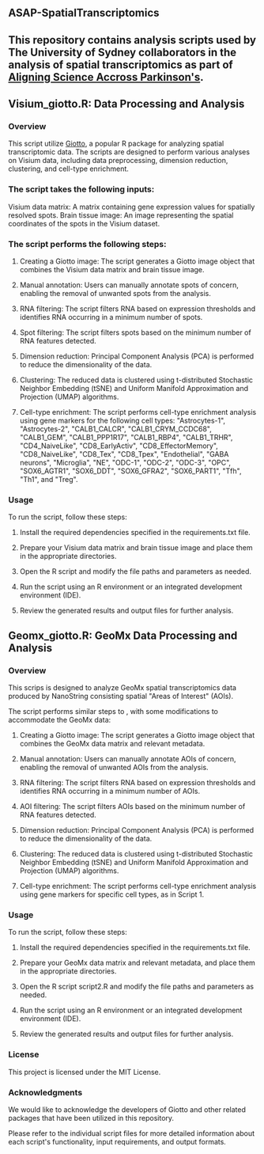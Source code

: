 ## ASAP-SpatialTranscriptomics

## This repository contains analysis scripts used by The University of Sydney collaborators in the analysis of spatial transcriptomics as part of [Aligning Science Accross Parkinson's](https://parkinsonsroadmap.org/#).

 
## Visium_giotto.R: Data Processing and Analysis 
### Overview
This script utilize [Giotto](https://giottosuite.readthedocs.io/en/latest/index.html), a popular R package for analyzing spatial transcriptomic data. The scripts are designed to perform various analyses on Visium data, including data preprocessing, dimension reduction, clustering, and cell-type enrichment.

### The script takes the following inputs:

Visium data matrix: A matrix containing gene expression values for spatially resolved spots.
Brain tissue image: An image representing the spatial coordinates of the spots in the Visium dataset.

### The script performs the following steps:

1. Creating a Giotto image: The script generates a Giotto image object that combines the Visium data matrix and brain tissue image.

2. Manual annotation: Users can manually annotate spots of concern, enabling the removal of unwanted spots from the analysis.

3. RNA filtering: The script filters RNA based on expression thresholds and identifies RNA occurring in a minimum number of spots.

4. Spot filtering: The script filters spots based on the minimum number of RNA features detected.

5. Dimension reduction: Principal Component Analysis (PCA) is performed to reduce the dimensionality of the data.

6. Clustering: The reduced data is clustered using t-distributed Stochastic Neighbor Embedding (tSNE) and Uniform Manifold Approximation and Projection (UMAP) algorithms.

7. Cell-type enrichment: The script performs cell-type enrichment analysis using gene markers for the following cell types: "Astrocytes-1", "Astrocytes-2", "CALB1_CALCR", "CALB1_CRYM_CCDC68", "CALB1_GEM", "CALB1_PPP1R17", "CALB1_RBP4", "CALB1_TRHR", "CD4_NaiveLike", "CD8_EarlyActiv", "CD8_EffectorMemory", "CD8_NaiveLike", "CD8_Tex", "CD8_Tpex", "Endothelial", "GABA neurons", "Microglia", "NE", "ODC-1", "ODC-2", "ODC-3", "OPC", "SOX6_AGTR1", "SOX6_DDT", "SOX6_GFRA2", "SOX6_PART1", "Tfh", "Th1", and "Treg".

### Usage
To run the script, follow these steps:

1. Install the required dependencies specified in the requirements.txt file.

2. Prepare your Visium data matrix and brain tissue image and place them in the appropriate directories.

3. Open the R script and modify the file paths and parameters as needed.

4. Run the script using an R environment or an integrated development environment (IDE).

5. Review the generated results and output files for further analysis.

## Geomx_giotto.R: GeoMx Data Processing and Analysis
### Overview
This scrips is designed to analyze GeoMx spatial transcriptomics data produced by NanoString consisting spatial "Areas of Interest" (AOIs).

The script performs similar steps to , with some modifications to accommodate the GeoMx data:

1. Creating a Giotto image: The script generates a Giotto image object that combines the GeoMx data matrix and relevant metadata.

2. Manual annotation: Users can manually annotate AOIs of concern, enabling the removal of unwanted AOIs from the analysis.

3. RNA filtering: The script filters RNA based on expression thresholds and identifies RNA occurring in a minimum number of AOIs.

4. AOI filtering: The script filters AOIs based on the minimum number of RNA features detected.

5. Dimension reduction: Principal Component Analysis (PCA) is performed to reduce the dimensionality of the data.

6. Clustering: The reduced data is clustered using t-distributed Stochastic Neighbor Embedding (tSNE) and Uniform Manifold Approximation and Projection (UMAP) algorithms.

7. Cell-type enrichment: The script performs cell-type enrichment analysis using gene markers for specific cell types, as in Script 1.

### Usage
To run the script, follow these steps:

1. Install the required dependencies specified in the requirements.txt file.

2. Prepare your GeoMx data matrix and relevant metadata, and place them in the appropriate directories.

3. Open the R script script2.R and modify the file paths and parameters as needed.

4. Run the script using an R environment or an integrated development environment (IDE).

5. Review the generated results and output files for further analysis.

### License
This project is licensed under the MIT License.

### Acknowledgments
We would like to acknowledge the developers of Giotto and other related packages that have been utilized in this repository.

Please refer to the individual script files for more detailed information about each script's functionality, input requirements, and output formats.

